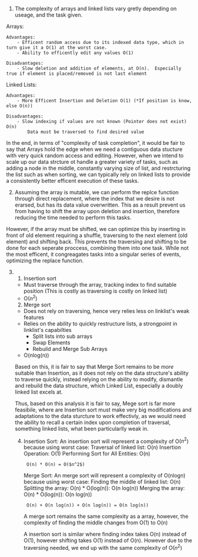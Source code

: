 1) The complexity of arrays and linked lists vary gretly depending on useage, and the task given.

Arrays:

    Advantages:
        - Efficent random access due to its indexed data type, which in turn give it a O(1) at the worst case.
        - Ability to efficently edit any values O(1)

    Disadvantages:
        - Slow deletion and addition of elements, at O(n).  Especially true if element is placed/removed is not last element


Linked Lists:

    Advantages:
        - More Efficent Insertion and Deletion O(1) (*If position is know, else O(n))

    Disadvantages:
        - Slow indexing if values are not known (Pointer does not exist) O(n)
            Data must be traversed to find desired value

In the end, in terms of "complexity of task completion", it would be fair to say that Arrays hold the edge when we need a contiguous data stucture with very quick random access and editing.  However, when we intend to scale up our data strcture ot handle a greater variety of tasks, such as adding a node in the middle, constantly varying size of list, and restrcturing the list such as when sorting, we can typically rely on linked lists to provide a consistently better efficent execution of these tasks.

2) Assuming the array is mutable, we can perform the replce function through direct replacement, where the index that we desire is not erarsed, but has its data value overwritten.  This as a result prevent us from having to shift the array upon deletion and insertion, therefore reducing the time needed to perform this tasks.

However, if the array must be shifted, we can optimize this by inserting in front of old element requiring a shuffle, traversing to the next element (old element) and shifting back.  This prevents the traversing and shifting to be done for each seperate proccess, combining them into one task.  While not the most efficent, it congreagates tasks into a singular series of events, optimizing the replace function.

3) 
    1. Insertion sort
    - Must traverse through the array, tracking index to find suitable position (This is costly as traversing is costly on linked list)
    - O($n^2$)

    2. Merge sort
    - Does not rely on traversing, hence very relies less on linklist's weak features
    - Relies on the ability to quickly restructure lists, a strongpoint in linklist's capabilties
        - Split lists into sub arrays
        - Swap Elements
        - Rebuild and Merge Sub Arrays
    - O(nlog(n))

    Based on this, it is fair to say that Merge Sort remains to be *more* suitable than Insertion, as it does not rely on the data structure's ability to traverse quickly, instead relying on the ability to modify, dismantle and rebuild the data structure, which Linked List, especially a doubly linked list excels at.

    Thus, based on this analysis it is fair to say, Mege sort is far more feasibile, where are Insertion sort must make very big modifications and adaptations to the data sturcture to work effectivly, as we would need the ability to recall a certain index upon completion of traversal, something linked lists, what been particularlly weak in.


    4) 
        Insertion Sort: An insertion sort will represent a complexity of O($n^2$) because using worst case:
            Traversal of linked list: O(n)
            Insertion Operation: O(1)
            Performing Sort for All Entities: O(n)

            O(n) * O(n) = O($n^2$)

        Merge Sort:  An merge sort will represent a complexity of O(nlogn) because using worst case:
            Finding the middle of linked list: O(n)
            Splitting the array: O(n) * O(log(n)): O(n log(n))
            Merging the array: O(n) * O(log(n)): O(n log(n))

            O(n) + O(n log(n)) + O(n log(n)) = O(n log(n))

        A merge sort remains the same complexity as a array, however, the complexity of finding the middle changes from O(1) to O(n)

        A insertion sort is similar where finding index takes O(n) instead of O(1), however shifting takes O(1) instead of O(n).
        However due to the traversing needed, we end up with the same complexity of O($n^2$)

    